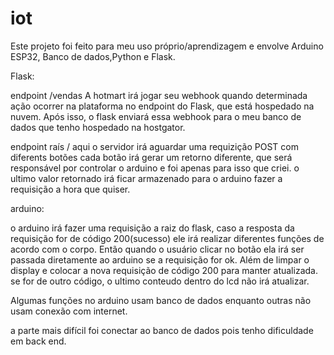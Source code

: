 # iot
Este projeto foi feito para meu uso próprio/aprendizagem e envolve Arduino ESP32, Banco de dados,Python e Flask. 



Flask:

endpoint /vendas
A hotmart irá jogar seu webhook quando determinada ação ocorrer na plataforma no endpoint do Flask, que está hospedado na nuvem. Após isso, o flask enviará essa webhook para o meu banco de dados que tenho hospedado na hostgator. 

endpoint raís /
aqui o servidor irá aguardar uma requizição POST com diferents botões cada botão irá gerar um retorno diferente, que será responsável por controlar o arduino e foi apenas para isso que criei. o ultimo valor retornado irá ficar armazenado para o arduino fazer a requisição a hora que quiser.

arduino:

o arduino irá fazer uma requisição a raiz do flask, caso  a resposta da requisição for de código 200(sucesso) ele irá realizar diferentes funções de acordo com o corpo. Então quando o usuário clicar no botão ela irá ser passada diretamente ao arduino se a requisição for ok. Além de limpar o display e colocar a nova requisição de código 200 para manter atualizada. se for de outro código, o ultimo conteudo dentro do lcd não irá atualizar. 

Algumas funções no arduino usam banco de dados enquanto outras não usam conexão com internet. 

a parte mais difícil foi conectar ao banco de dados pois tenho dificuldade em back end.

